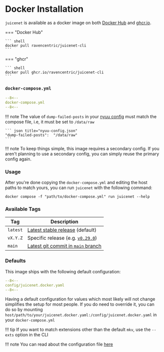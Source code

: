 # Docker Installation

`juicenet` is available as a docker image on both [Docker Hub](https://hub.docker.com/r/ravencentric/juicenet-cli) and [ghcr.io](https://github.com/Ravencentric/juicenet-cli/pkgs/container/juicenet-cli).


=== "Docker Hub"

    ``` shell
    docker pull ravencentric/juicenet-cli
    ```

=== "ghcr"

    ``` shell
    docker pull ghcr.io/ravencentric/juicenet-cli
    ```

### `docker-compose.yml`

``` yaml
--8<--
docker-compose.yml
--8<--
```

!!! note
    The value of `dump-failed-posts` in your [nyuu config](../nyuu-config-files.md) must match the compose file, i.e, it must be set to `/data/raw`

    ``` json title="nyuu-config.json"
    "dump-failed-posts":  "/data/raw"
    ```

!!! note
    To keep things simple, this image requires a secondary config. If you aren't planning to use a secondary config, you can simply reuse the primary config again.

### Usage

After you're done copying the `docker-compose.yml` and editing the host paths to match yours, you can run `juicenet` with the following command:

``` shell
docker compose -f "path/to/docker-compose.yml" run juicenet --help
```

### Available Tags

| Tag      | Description                                                                                            |
|----------|--------------------------------------------------------------------------------------------------------|
| `latest` | [Latest stable release](https://github.com/Ravencentric/juicenet-cli/releases/latest) (default)        |
| `vX.Y.Z` | Specific release (e.g. [`v0.29.0`](https://github.com/Ravencentric/juicenet-cli/releases/tag/v0.29.0)) |
| `main`   | [Latest git commit in `main` branch](https://github.com/Ravencentric/juicenet-cli/commits/main)        |


### Defaults

This image ships with the following default configuration:

``` yaml
--8<--
config/juicenet.docker.yaml
--8<--
```

Having a default configuration for values which most likely will not change simplifies the setup for most people. If you do need to override it, you can do so by mounting `host/path/to/your/juicenet.docker.yaml:/config/juicenet.docker.yaml` in your `docker-compose.yml`

!!! tip
    If you want to match extensions other than the default `mkv`, use the `--exts` option in the CLI

!!! note
    You can read about the configuration file [here](../configuration.md)